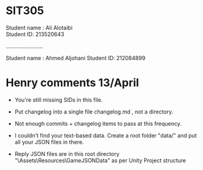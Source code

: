 # SIT305

Student name : Ali Alotaibi  
Student ID: 213520643

........................

Student name : Ahmed Aljohani
Student ID: 212084899

# Henry comments 13/April
- You're still missing SIDs in this file.
- Put changelog into a single file changelog.md , not a directory.
- Not enough commits + changelog items to pass at this frequency.
- I couldn't find your text-based data. Create a root folder "data/" and put all your JSON files in there.


- Reply 
JSON files are in this root directory "\Assets\Resources\GameJSONData" as per Unity Project structure

